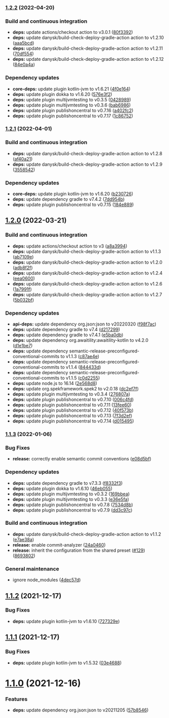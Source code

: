 ### [1.2.2](https://github.com/DanySK/khttp/compare/1.2.1...1.2.2) (2022-04-20)


### Build and continuous integration

* **deps:** update actions/checkout action to v3.0.1 ([80f3392](https://github.com/DanySK/khttp/commit/80f3392f9407738c4e57372bd8afe1656dbd5606))
* **deps:** update danysk/build-check-deploy-gradle-action action to v1.2.10 ([aaa5bcd](https://github.com/DanySK/khttp/commit/aaa5bcdb1d9c535aadbd2d324c2d81f75b48a6ff))
* **deps:** update danysk/build-check-deploy-gradle-action action to v1.2.11 ([70df554](https://github.com/DanySK/khttp/commit/70df554498da66025c97473bdc488be29d0501a7))
* **deps:** update danysk/build-check-deploy-gradle-action action to v1.2.12 ([84e0a4a](https://github.com/DanySK/khttp/commit/84e0a4a3262f045b996cbd86b4b8c9799d1b78bd))


### Dependency updates

* **core-deps:** update plugin kotlin-jvm to v1.6.21 ([4f0e164](https://github.com/DanySK/khttp/commit/4f0e1648b6b2d0b239806b51161db65c087fe8c8))
* **deps:** update plugin dokka to v1.6.20 ([576e3f2](https://github.com/DanySK/khttp/commit/576e3f2aefcb233f7aad40f0e45da4973bce035f))
* **deps:** update plugin multijvmtesting to v0.3.5 ([0428989](https://github.com/DanySK/khttp/commit/0428989ff86d3d912762a24b0e3acb2254317c49))
* **deps:** update plugin multijvmtesting to v0.3.6 ([bab6986](https://github.com/DanySK/khttp/commit/bab6986b10236a6af62e90dccc5554239ab3c7b8))
* **deps:** update plugin publishoncentral to v0.7.16 ([a402fc2](https://github.com/DanySK/khttp/commit/a402fc25eed1e8bfeee0a1e93ebdcbd9d09912c1))
* **deps:** update plugin publishoncentral to v0.7.17 ([1c86752](https://github.com/DanySK/khttp/commit/1c867521bf7acdb1ef32cf7378110d485b79846e))

### [1.2.1](https://github.com/DanySK/khttp/compare/1.2.0...1.2.1) (2022-04-01)


### Build and continuous integration

* **deps:** update danysk/build-check-deploy-gradle-action action to v1.2.8 ([af40a21](https://github.com/DanySK/khttp/commit/af40a2121a8a7a12345bb412158eaf55b93cfae9))
* **deps:** update danysk/build-check-deploy-gradle-action action to v1.2.9 ([3558542](https://github.com/DanySK/khttp/commit/35585427bcdd8955926958af69bd5ef4cff7b377))


### Dependency updates

* **core-deps:** update plugin kotlin-jvm to v1.6.20 ([b230726](https://github.com/DanySK/khttp/commit/b230726459b9e732ee2fe8b09f91751abf9b62ee))
* **deps:** update dependency gradle to v7.4.2 ([7dd954b](https://github.com/DanySK/khttp/commit/7dd954b4d1892461fd76816633ae29564fd6b0da))
* **deps:** update plugin publishoncentral to v0.7.15 ([184e889](https://github.com/DanySK/khttp/commit/184e8895debf8998f92f7ca258d7dec18b5db520))

## [1.2.0](https://github.com/DanySK/khttp/compare/1.1.3...1.2.0) (2022-03-21)


### Build and continuous integration

* **deps:** update actions/checkout action to v3 ([a8a3994](https://github.com/DanySK/khttp/commit/a8a3994d0d7b1a7f0f57b8578ecfb414e73e7d8e))
* **deps:** update danysk/build-check-deploy-gradle-action action to v1.1.3 ([ab7109e](https://github.com/DanySK/khttp/commit/ab7109e4652318a410297ae1be4a3db4862631bd))
* **deps:** update danysk/build-check-deploy-gradle-action action to v1.2.0 ([adb8f2f](https://github.com/DanySK/khttp/commit/adb8f2f555c5135e77e6cf15288beffe0a07ad03))
* **deps:** update danysk/build-check-deploy-gradle-action action to v1.2.4 ([eea0600](https://github.com/DanySK/khttp/commit/eea0600364068e1425180fc27cfb25b6af1232d0))
* **deps:** update danysk/build-check-deploy-gradle-action action to v1.2.6 ([1a7991f](https://github.com/DanySK/khttp/commit/1a7991f9425742ccd6b9b8dbcd2a4b9bfc6036b4))
* **deps:** update danysk/build-check-deploy-gradle-action action to v1.2.7 ([5b032bf](https://github.com/DanySK/khttp/commit/5b032bfe9facbd2086272a6267ef34e75589747f))


### Dependency updates

* **api-deps:** update dependency org.json:json to v20220320 ([f98f7ac](https://github.com/DanySK/khttp/commit/f98f7ac5943a01e19fb912acfbd33ab825063d75))
* **deps:** update dependency gradle to v7.4 ([d217299](https://github.com/DanySK/khttp/commit/d217299853181532347a3065edfd45d3d2079f85))
* **deps:** update dependency gradle to v7.4.1 ([e5ba0db](https://github.com/DanySK/khttp/commit/e5ba0dbc6a04169939457dc30a5666e6b8ab4e48))
* **deps:** update dependency org.awaitility:awaitility-kotlin to v4.2.0 ([d1e1be7](https://github.com/DanySK/khttp/commit/d1e1be7cf77eeda560480a351dd8365ef8e5bbcf))
* **deps:** update dependency semantic-release-preconfigured-conventional-commits to v1.1.3 ([c87ae4e](https://github.com/DanySK/khttp/commit/c87ae4ea1db28b28cd4187055702cc555e8ecf20))
* **deps:** update dependency semantic-release-preconfigured-conventional-commits to v1.1.4 ([844433d](https://github.com/DanySK/khttp/commit/844433dfe383d3a08dcb8d98dcfa443b01947f50))
* **deps:** update dependency semantic-release-preconfigured-conventional-commits to v1.1.5 ([c0d2255](https://github.com/DanySK/khttp/commit/c0d22559b4cec6ba9b98004def27d55fe4a22eba))
* **deps:** update node.js to 16.14 ([2e568d8](https://github.com/DanySK/khttp/commit/2e568d848bd0ec58af613c7f58b10cb2c1a85315))
* **deps:** update org.spekframework.spek2 to v2.0.18 ([dc2ef7f](https://github.com/DanySK/khttp/commit/dc2ef7f3a2e0088d381ccf97007ae1bd8b91130f))
* **deps:** update plugin multijvmtesting to v0.3.4 ([276807a](https://github.com/DanySK/khttp/commit/276807a9e13d7bdcbb7f9344859e22d3e3c717b2))
* **deps:** update plugin publishoncentral to v0.7.10 ([006c4fd](https://github.com/DanySK/khttp/commit/006c4fd839610d52eabd4ba7cba0fe597f19b971))
* **deps:** update plugin publishoncentral to v0.7.11 ([13fee60](https://github.com/DanySK/khttp/commit/13fee60928180bd5ecaa62dcd2a63ed759b58b69))
* **deps:** update plugin publishoncentral to v0.7.12 ([40f573b](https://github.com/DanySK/khttp/commit/40f573bb1eda53f53a965cf5bf79d400efd47c5f))
* **deps:** update plugin publishoncentral to v0.7.13 ([7f3d2ef](https://github.com/DanySK/khttp/commit/7f3d2ef70c603bcce15db634fbc6b1b9aa0ddb6b))
* **deps:** update plugin publishoncentral to v0.7.14 ([d015495](https://github.com/DanySK/khttp/commit/d015495e9eafa00194b51b730842a7f29aea3303))

### [1.1.3](https://github.com/DanySK/khttp/compare/1.1.2...1.1.3) (2022-01-06)


### Bug Fixes

* **release:** correctly enable semantic commit conventions ([e08d5bf](https://github.com/DanySK/khttp/commit/e08d5bfe77ec0f412de1fba5d8c7bb3a1b2849f3))


### Dependency updates

* **deps:** update dependency gradle to v7.3.3 ([f8332f3](https://github.com/DanySK/khttp/commit/f8332f3e929226c0028d772377bfe93dc31ea1b8))
* **deps:** update plugin dokka to v1.6.10 ([46eb055](https://github.com/DanySK/khttp/commit/46eb0553b34cb22bdcfc2ab6909fca040cdfe22a))
* **deps:** update plugin multijvmtesting to v0.3.2 ([169bbea](https://github.com/DanySK/khttp/commit/169bbea2152d08aeb680e79a76c749826369c5ec))
* **deps:** update plugin multijvmtesting to v0.3.3 ([e36e5fa](https://github.com/DanySK/khttp/commit/e36e5fac32172c89780ad67463d6f77e2bfacf9b))
* **deps:** update plugin publishoncentral to v0.7.8 ([7534d8b](https://github.com/DanySK/khttp/commit/7534d8b3403b5b21aeb26210fc947844d5bb2867))
* **deps:** update plugin publishoncentral to v0.7.9 ([dd3c97c](https://github.com/DanySK/khttp/commit/dd3c97cbf0c4e461166f4ced24f35959e6895266))


### Build and continuous integration

* **deps:** update danysk/build-check-deploy-gradle-action action to v1.1.2 ([e7ae38a](https://github.com/DanySK/khttp/commit/e7ae38a53d9e9d1760c9d866ac8f47ba039932af))
* **release:** enable commit-analyzer ([24a0460](https://github.com/DanySK/khttp/commit/24a0460030c71474af0fac97539abda249477bd0))
* **release:** inherit the configuration from the shared preset ([#129](https://github.com/DanySK/khttp/issues/129)) ([8693802](https://github.com/DanySK/khttp/commit/869380279df061038d62cc2c517ee7aecfd81060))


### General maintenance

* ignore node_modules ([4dec57d](https://github.com/DanySK/khttp/commit/4dec57d2adafc4fb0319a34e0cd066cc119a46ed))

## [1.1.2](https://github.com/DanySK/khttp/compare/1.1.1...1.1.2) (2021-12-17)


### Bug Fixes

* **deps:** update plugin kotlin-jvm to v1.6.10 ([727329e](https://github.com/DanySK/khttp/commit/727329ede551dcf20f3c203a9ff6f6fc5afbd2db))

## [1.1.1](https://github.com/DanySK/khttp/compare/1.1.0...1.1.1) (2021-12-17)


### Bug Fixes

* **deps:** update plugin kotlin-jvm to v1.5.32 ([03e4688](https://github.com/DanySK/khttp/commit/03e46887baee4267f1eb5bf7e1c0f7f063f188a7))

# [1.1.0](https://github.com/DanySK/khttp/compare/1.0.0...1.1.0) (2021-12-16)


### Features

* **deps:** update dependency org.json:json to v20211205 ([57b8546](https://github.com/DanySK/khttp/commit/57b85461560f3357c2cdc4197e952ce7211ba5f2))
